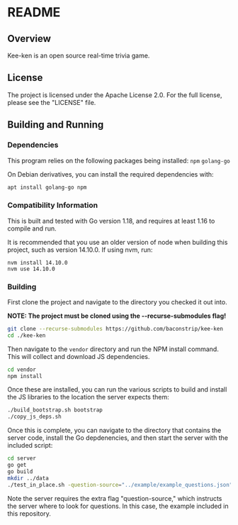 # README

## Overview

Kee-ken is an open source real-time trivia game.

## License

The project is licensed under the Apache License 2.0. For the full license, 
please see the "LICENSE" file.

## Building and Running

### Dependencies

This program relies on the following packages being installed: 
`npm`
`golang-go`

On Debian derivatives, you can install the required dependencies with:

```sh
apt install golang-go npm
```

### Compatibility Information

This is built and tested with Go version 1.18, and requires at least 1.16 to 
compile and run.

It is recommended that you use an older version of node when building this
project, such as version 14.10.0. If using nvm, run:

```
nvm install 14.10.0
nvm use 14.10.0
```

### Building

First clone the project and navigate to the directory you checked it out into.

**NOTE: The project must be cloned using the --recurse-submodules flag!**

```sh
git clone --recurse-submodules https://github.com/baconstrip/kee-ken
cd ./kee-ken
```

Then navigate to the `vendor` directory and run the NPM install command. This 
will collect and download JS dependencies.

```sh
cd vendor
npm install
``` 

Once these are installed, you can run the various scripts to build and install 
the JS libraries to the location the server expects them:

```sh
./build_bootstrap.sh bootstrap
./copy_js_deps.sh
```

Once this is complete, you can navigate to the directory that contains the 
server code, install the Go depdenencies, and then start the server with the 
included script:

```sh
cd server
go get
go build
mkdir ../data
./test_in_place.sh -question-source="../example/example_questions.json"
```

Note the server requires the extra flag "question-source," which instructs the
server where to look for questions. In this case, the example included in this
repository.

